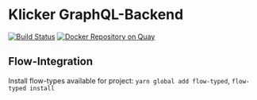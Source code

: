 # Klicker GraphQL-Backend

[![Build Status](https://travis-ci.org/uzh-bf/klicker-api.svg?branch=master)](https://travis-ci.org/uzh-bf/klicker-api)
[![Docker Repository on Quay](https://quay.io/repository/uzh-bf/klicker-api/status "Docker Repository on Quay")](https://quay.io/repository/uzh-bf/klicker-api)

## Flow-Integration

Install flow-types available for project: `yarn global add flow-typed`, `flow-typed install`

